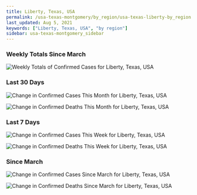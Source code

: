 ```yaml
---
title: Liberty, Texas, USA
permalink: /usa-texas-montgomery/by_region/usa-texas-liberty-by_region.html
last_updated: Aug 5, 2021
keywords: ["Liberty, Texas, USA", "by region"]
sidebar: usa-texas-montgomery_sidebar
---
```


<h3>Weekly Totals Since March</h3>

![Weekly Totals of Confirmed Cases for Liberty, Texas, USA](/covid_tracker/images/graphs/usa-texas-liberty-weekly_totals_graph.png)

<h3>Last 30 Days</h3>

![Change in Confirmed Cases This Month for Liberty, Texas, USA](/covid_tracker/images/graphs/usa-texas-liberty-delta_confirmed-30_days_graph.png)

![Change in Confirmed Deaths This Month for Liberty, Texas, USA](/covid_tracker/images/graphs/usa-texas-liberty-delta_deaths-30_days_graph.png)

<h3>Last 7 Days</h3>

![Change in Confirmed Cases This Week for Liberty, Texas, USA](/covid_tracker/images/graphs/usa-texas-liberty-delta_confirmed-7_days_graph.png)

![Change in Confirmed Deaths This Week for Liberty, Texas, USA](/covid_tracker/images/graphs/usa-texas-liberty-delta_deaths-7_days_graph.png)

<h3>Since March</h3>

![Change in Confirmed Cases Since March for Liberty, Texas, USA](/covid_tracker/images/graphs/usa-texas-liberty-delta_confirmed-since_march_graph.png)

![Change in Confirmed Deaths Since March for Liberty, Texas, USA](/covid_tracker/images/graphs/usa-texas-liberty-delta_deaths-since_march_graph.png)
